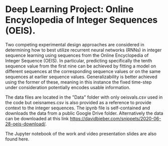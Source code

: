 # Deep Learning Project: Online Encyclopedia of Integer Sequences (OEIS).

Two competing experimental design approaches are considered in determining how to best utilize recurrent neural networks (RNNs) in integer sequence learning using sequences from the Online Encyclopedia of Integer Sequence (OEIS). In particular, predicting specifically the tenth sequence value from the first nine can be achieved by fitting a model on different sequences at the corresponding sequence values or on the same sequences at earlier sequence values. Generalizability is better achieved using the former of these, meaning in this instance the fixed time-step under consideration potentially encodes usable information.

The data files are located in the "Data" folder with only oeisvals.csv used in the code but oeisnames.csv is also provided as a reference to provide context to the integer sequences. The ipynb file is self-contained and downloads the data from a public Google Drive folder. Alternatively the data can be downloaded at this link https://davidbieber.com/snippets/2020-06-28-oeis-download/.

The Jupyter notebook of the work and video presentation slides are also found here.
